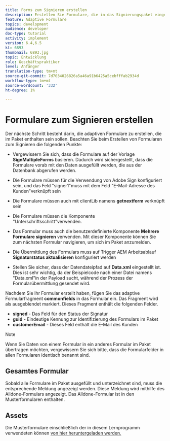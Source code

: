 ```yaml
---
title: Forms zum Signieren erstellen
description: Erstellen Sie Formulare, die in das Signierungspaket eingeschlossen werden müssen.
feature: Adaptive Formulare
topics: development
audience: developer
doc-type: tutorial
activity: implement
version: 6.4,6.5
kt: 6893
thumbnail: 6893.jpg
topic: Entwicklung
role: Geschäftspraktiker
level: Anfänger
translation-type: tm+mt
source-git-commit: 7d7034026826a5a46a91b6425a5cebfffab2934d
workflow-type: tm+mt
source-wordcount: '332'
ht-degree: 1%

---
```



# Formulare zum Signieren erstellen

Der nächste Schritt besteht darin, die adaptiven Formulare zu erstellen, die im Paket enthalten sein sollen. Beachten Sie beim Erstellen von Formularen zum Signieren die folgenden Punkte:

* Vergewissern Sie sich, dass die Formulare auf der Vorlage **SignMultipleForms** basieren. Dadurch wird sichergestellt, dass die Formulare vorab mit den Daten ausgefüllt werden, die aus der Datenbank abgerufen werden.

* Die Formulare müssen für die Verwendung von Adobe Sign konfiguriert sein, und das Feld &quot;signer1&quot;muss mit dem Feld &quot;E-Mail-Adresse des Kunden&quot;verknüpft sein
* Die Formulare müssen auch mit clientLib namens **getnextform** verknüpft sein
* Die Formulare müssen die Komponente &quot;Unterschriftsschritt&quot;verwenden.
* Das Formular muss auch die benutzerdefinierte Komponente **Mehrere Formulare signieren** verwenden. Mit dieser Komponente können Sie zum nächsten Formular navigieren, um sich im Paket anzumelden.
* Die Übermittlung des Formulars muss auf Trigger AEM Arbeitsablauf **Signaturstatus aktualisieren** konfiguriert werden
* Stellen Sie sicher, dass der Datendateipfad auf **Data.xml** eingestellt ist. Dies ist sehr wichtig, da der Beispielcode nach einer Datei namens &quot;Data.xml&quot;in der Payload sucht, während der Prozess der Formularübermittlung gesendet wird.

Nachdem Sie Ihr Formular erstellt haben, fügen Sie das adaptive Formularfragment **commonfields** in das Formular ein. Das Fragment wird als ausgeblendet markiert. Dieses Fragment enthält die folgenden Felder.

* **signed**  - Das Feld für den Status der Signatur
* **guid** - Eindeutige Kennung zur Identifizierung des Formulars im Paket
* **customerEmail**  - Dieses Feld enthält die E-Mail des Kunden



>[!NOTE]
>Wenn Sie Daten von einem Formular in ein anderes Formular im Paket übertragen möchten, vergewissern Sie sich bitte, dass die Formularfelder in allen Formularen identisch benannt sind.

## Gesamtes Formular

Sobald alle Formulare im Paket ausgefüllt und unterzeichnet sind, muss die entsprechende Meldung angezeigt werden. Diese Meldung wird mithilfe des Alldone-Formulars angezeigt. Das Alldone-Formular ist in den Musterformularen enthalten.

## Assets

Die Musterformulare einschließlich der in diesem Lernprogramm verwendeten können [von hier heruntergeladen werden.](assets/forms-for-signing.zip)

